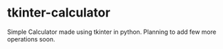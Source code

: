# tkinter-calculator
Simple Calculator made using tkinter in python.
Planning to add few more operations soon.
